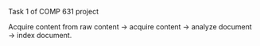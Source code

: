 
Task 1 of COMP 631 project

Acquire content from raw content $\rightarrow$ acquire content $\rightarrow$ analyze document $\rightarrow$ index document.

